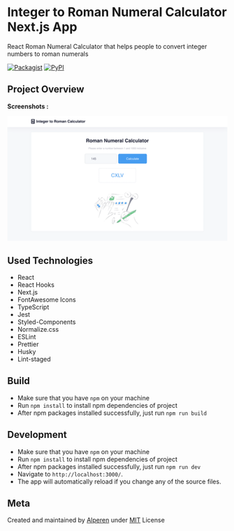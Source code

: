 # Integer to Roman Numeral Calculator Next.js App

React Roman Numeral Calculator that helps people to convert integer numbers to roman numerals


[![Packagist](https://img.shields.io/packagist/l/doctrine/orm.svg)]()
[![PyPI](https://img.shields.io/pypi/status/Django.svg)]()


## Project Overview

**Screenshots :**

![](./ss.png)


## Used Technologies
- React
- React Hooks
- Next.js
- FontAwesome Icons
- TypeScript
- Jest
- Styled-Components
- Normalize.css
- ESLint
- Prettier
- Husky
- Lint-staged



## Build

- Make sure that you have `npm` on your machine
- Run `npm install` to install npm dependencies of project
- After npm packages installed successfully, just run `npm run build`


## Development
- Make sure that you have `npm` on your machine
- Run `npm install` to install npm dependencies of project
- After npm packages installed successfully, just run `npm run dev`
- Navigate to `http://localhost:3000/`.
- The app will automatically reload if you change any of the source files.


## Meta

Created and maintained by [Alperen](https://github.com/iamalperen) under [MIT](LICENSE.md) License
